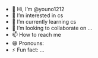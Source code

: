 - 👋 Hi, I’m @youno1212
- 👀 I’m interested in cs
- 🌱 I’m currently learning cs
- 💞️ I’m looking to collaborate on ...
- 📫 How to reach me 
- 😄 Pronouns: 
- ⚡ Fun fact: ...

<!---
youno1212/youno1212 is a ✨ special ✨ repository because its `README.md` (this file) appears on your GitHub profile.
You can click the Preview link to take a look at your changes.
--->
